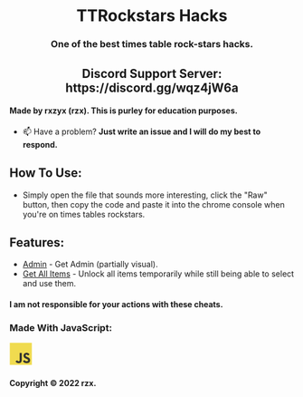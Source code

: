 <h1 align="center">TTRockstars Hacks</h1>
<h3 align="center">One of the best times table rock-stars hacks.</h3>
<h2 align="center">Discord Support Server: https://discord.gg/wqz4jW6a</h2>

#### Made by rxzyx (rzx). This is purley for education purposes.
- 📫 Have a problem? **Just write an issue and I will do my best to respond.**

## How To Use:

- Simply open the file that sounds more interesting, click the "Raw" button, then copy the code and paste it into the chrome console when you're on times tables rockstars.

## Features:
- <a href="https://github.com/rxzyx/TTRockstars-Hacks/blob/main/Admin.js">Admin</a> - Get Admin (partially visual).
- <a href="https://github.com/rxzyx/TTRockstars-Hacks/blob/main/Get%20All%20Items.js">Get All Items</a> - Unlock all items temporarily while still being able to select and use them.
    

#### I am not responsible for your actions with these cheats.

<h3 align="left">Made With JavaScript:</h3>
<p align="left"> <a href="https://developer.mozilla.org/en-US/docs/Web/JavaScript" target="_blank" rel="noreferrer"> <img src="https://raw.githubusercontent.com/devicons/devicon/master/icons/javascript/javascript-original.svg" alt="javascript" width="40" height="40"/> </a> </p>

#### Copyright &copy; 2022 rzx.

